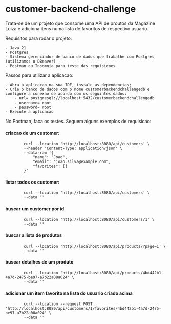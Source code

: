 # customer-backend-challenge

Trata-se de um projeto que consome uma API de proutos da Magazine Luiza e adiciona itens numa lista de favoritos de respectivo usuario.

Requisitos para rodar o projeto:

    - Java 21
    - Postgres
    - Sistema gerenciador de banco de dados que trabalhe com Postgres (utilizamos o DBeaver)
    - Postman ou Insomnia para teste das requisicoes

Passos para utilizar a aplicacao:

    - Abra a aplicacao na sua IDE, instale as dependencias;
    - Crie o banco de dados com o nome customerbackendchallengedb e configure a conexao de acordo com os seguintes dados:
        - url= postgresql://localhost:5432/customerbackendchallengedb
        - username= root
        - password= root
    - Execute a aplicacao

No Postman, faca os testes. Seguem alguns exemplos de requisicao:
       
#### criacao de um customer: 
            curl --location 'http://localhost:8080/api/customers' \
            --header 'Content-Type: application/json' \
            --data-raw '{
                "name": "Joao",
                "email": "joao.silva@example.com",
                "favorites": []
            }'

#### listar todos os customer:
            curl --location 'http://localhost:8080/api/customers' \
            --data ''

#### buscar um customer por id
            curl --location 'http://localhost:8080/api/customers/1' \
            --data ''

#### buscar a lista de produtos
            curl --location 'http://localhost:8080/api/products/?page=1' \
            --data ''

#### buscar detalhes de um produto
            curl --location 'http://localhost:8080/api/products/4bd442b1-4a7d-2475-be97-a7b22a08a024' \
            --data ''

#### adicionar um item favorito na lista do usuario criado acima
            curl --location --request POST 'http://localhost:8080/api/customers/1/favorites/4bd442b1-4a7d-2475-be97-a7b22a08a024' \
            --data ''